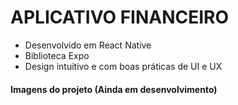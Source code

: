 # APLICATIVO FINANCEIRO

> 

- Desenvolvido em React Native
- Biblioteca Expo
- Design intuitivo e com boas práticas de UI e UX

>

#### Imagens do projeto (Ainda em desenvolvimento)